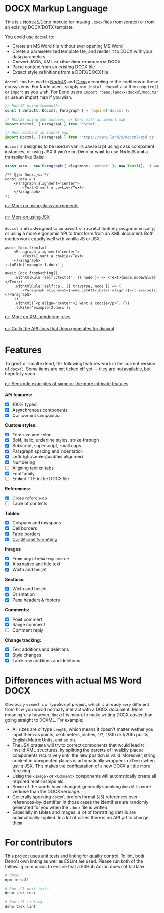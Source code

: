 # DOCX Markup Language

This is a [NodeJS](https://nodejs.org/)/[Deno](https://deno.land) module for making `.docx` files from scratch or from
an existing DOCX/DOTX template.

You could use `docxml` to:

- Create an MS Word file without ever opening MS Word
- Create a parameterized template file, and render it to DOCX with your data parameters
- Convert JSON, XML or other data structures to DOCX
- Parse content from an existing DOCX file
- Extract style definitions from a DOTX/DOCX file

`docxml` can be used in [NodeJS](https://nodejs.org/) and [Deno](https://deno.land) according to the traditions in those
ecosystems. For Node users, simply `npm install docxml` and then `require()` or `import` as you wish. For Deno users,
`import "deno.land/x/docxml/mod.ts"` or use an import map if you wish.

```js
// NodeJS using CommonJS:
const { default: Docxml, Paragraph } = require('docxml');

// NodeJS using ES6 modules, or Deno with an import map
import Docxml, { Paragraph } from 'docxml';

// Deno without an import map
import Docxml, { Paragraph } from 'https://deno.land/x/docxml/mod.ts';
```

`docxml` is designed to be used in vanilla JavaScript using class component instances, or using JSX if you're on Deno or
want to use NodeJS and a transpiler like Babel:

```ts
const para = new Paragraph({ alignment: 'center' }, new Text({}, 'I want a cookie'));
```

```tsx
/** @jsx Docx.jsx */
const para = (
	<Paragraph alignment="center">
		<Text>I want a cookie</Text>
	</Paragraph>
);
```

[👉 More on using class components](https://github.com/wvbe/docxml/wiki/Get-started#components)

[👉 More on using JSX](https://github.com/wvbe/docxml/wiki/Get-started#using-jsx)

`docxml` is also designed to be used from scratch/entirely programmatically, or using a more ergonomic API
to transform from an XML document. Both modes work equally well with vanilla JS or JSX.

```tsx
await Docx.fromJsx(
	<Paragraph alignment="center">
		<Text>I want a cookie</Text>
	</Paragraph>,
).toFile('example-1.docx');
```

```tsx
await Docx.fromNothing()
	.withXmlRule('self::text()', ({ node }) => <Text>{node.nodeValue}</Text>)
	.withXmlRule('self::p', ({ traverse, node }) => (
		<Paragraph alignment={node.getAttribute('align')}>{traverse()}</Paragraph>
	))
	.withXml(`<p align="center">I want a cookie</p>`, {})
	.toFile('example-2.docx');
```

[👉 More on XML rendering rules](https://github.com/wvbe/docxml/wiki/Get-started#rendering-xml)

[👉 Go to the API docs that Deno generates for docxml](https://deno.land/x/docxml@5.2.0/mod.ts)

# Features

To great or small extend, the following features work in the current version of `docxml`. Some items are not ticked off
yet -- they are not available, but hopefully soon.

[👉 See code examples of some or the more intricate features](https://github.com/wvbe/docxml/wiki/Examples)

**API features:**

- [x] 100% typed
- [x] Asynchronous components
- [x] Component composition

**Custom styles:**

- [x] Font size and color
- [x] Bold, italic, underline styles, strike-through
- [x] Subscript, superscript, small caps
- [x] Paragraph spacing and indentation
- [x] Left/right/center/justified alignment
- [x] Numbering
- [ ] Aligning text on tabs
- [x] Font family
- [ ] Embed TTF in the DOCX file

**References:**

- [x] Cross references
- [ ] Table of contents

**Tables:**

- [x] Colspans and rowspans
- [x] Cell borders
- [x] [Table borders](http://officeopenxml.com/WPtableBorders.php)
- [x] [Conditional formatting](http://officeopenxml.com/WPtblLook.php)

**Images:**

- [x] From any `UInt8Array` source
- [x] Alternative and title text
- [x] Width and height

**Sections:**

- [x] Width and height
- [x] Orientation
- [x] Page headers & footers

**Comments:**

- [x] Point comment
- [x] Range comment
- [ ] Comment reply

**Change tracking:**

- [x] Text additions and deletions
- [x] Style changes
- [x] Table row additions and deletions

# Differences with actual MS Word DOCX

Obviously `docxml` is a TypeScript project, which is already very different from how you would normally interact
with a DOCX document. More meaningfully however, `docxml` is meant to make writing DOCX _easier_ than going straight
to OOXML. For example;

- All sizes are of type `Length`, which means it doesn't matter wether you input them as points, centimeters,
  inches, 1/2, 1/8th or 1/20th points, English Metric Units, and so on.
- The JSX pragma will try to correct components that would lead to invalid XML structures, by splitting the parents of
  invalidly placed components recursively until the new position is valid. Moreover, string content in unexpected places
  is automatically wrapped in `<Text>` when using JSX. This makes the configuration of a new DOCX a little more
  forgiving.
- Using the `<Image>` or `<Comment>` components will automatically create all required relationships etc.
- Some of the words have changed, generally speaking `docxml` is more verbose than the DOCX verbiage.
- Generally speaking `docxml` prefers formal (JS) references over references-by-identifier. In those cases the
  identifiers are randomly generated for you when the `.docx` file is written.
- Especially in tables and images, a lot of formatting details are automatically applied. In a lot of cases there
  is no API _yet_ to change them.

# For contributors

This project uses unit tests and linting for quality control. To lint, both Deno's own linting as well as ESLint are used.
Please run both of the following commands to ensure that a GitHub Action does not fail later.

```sh
# Once
npm install

# Run all unit tests
deno task test

# Run all linting
deno task lint
```
